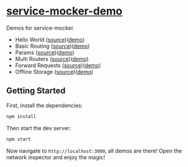 # [service-mocker-demo](https://service-mocker.github.io/service-mocker-demo)

Demos for service-mocker.

* Hello World ([source](./src/hello-world))([demo](https://service-mocker.github.io/service-mocker-demo/hello-world))
* Basic Routing ([source](./src/basic-routing))([demo](https://service-mocker.github.io/service-mocker-demo/basic-routing))
* Params ([source](./src/params))([demo](https://service-mocker.github.io/service-mocker-demo/params))
* Multi Routers ([source](./src/multi-routers))([demo](https://service-mocker.github.io/service-mocker-demo/multi-routers))
* Forward Requests ([source](./src/forward-request))([demo](https://service-mocker.github.io/service-mocker-demo/forward-request))
* Offline Storage ([source](./src/offline-storage))([demo](https://service-mocker.github.io/service-mocker-demo/offline-storage))

## Getting Started

First, install the dependencies:

```bash
npm install
```

Then start the dev server:

```bash
npm start
```

Now navigate to `http://localhost:3000`, all demos are there! Open the network inspector and enjoy the magic!
